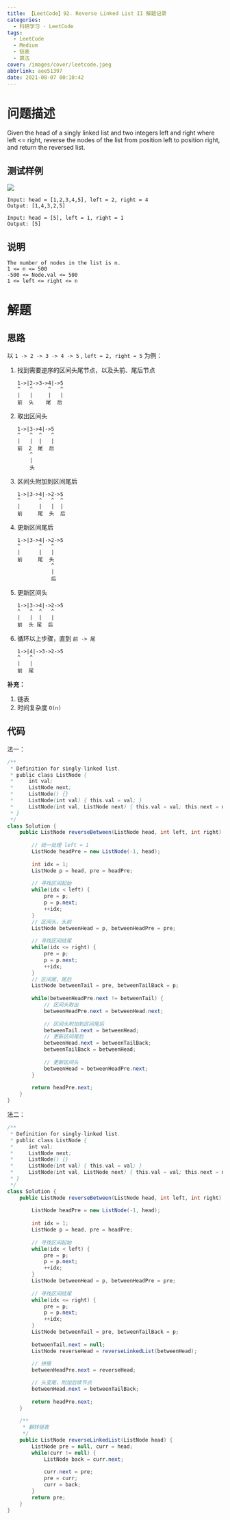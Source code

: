 ```yaml
---
title: 【LeetCode】92. Reverse Linked List II 解题记录
categories:
  - 科研学习 - LeetCode
tags:
  - LeetCode
  - Medium
  - 链表
  - 算法
cover: /images/cover/leetcode.jpeg
abbrlink: aee51397
date: 2021-08-07 00:10:42
---
```


# 问题描述

Given the head of a singly linked list and two integers left and right where left <= right, reverse the nodes of the list from position left to position right, and return the reversed list.

## 测试样例

![](/images/【LeetCode】92-Reverse-Linked-List-II-解题记录/2021-08-07-00-12-11.png)

```
Input: head = [1,2,3,4,5], left = 2, right = 4
Output: [1,4,3,2,5]
```

```
Input: head = [5], left = 1, right = 1
Output: [5]
```

## 说明

```
The number of nodes in the list is n.
1 <= n <= 500
-500 <= Node.val <= 500
1 <= left <= right <= n
```

# 解题

## 思路

以 `1 -> 2 -> 3 -> 4 -> 5` , `left = 2, right = 5` 为例：

1. 找到需要逆序的区间头尾节点，以及头前、尾后节点

    ```
    1->|2->3->4|->5
    ^   ^     ^   ^
    |   |     |   |
    前  头    尾  后
    ```

1. 取出区间头

    ```
    1->|3->4|->5
    ^   ^  ^   ^
    |   |  |   |
    前  2  尾  后
        ^
        |
        头
    ```

1. 区间头附加到区间尾后

    ```
    1->|3->4|->2->5
    ^      ^   ^  ^
    |      |   |  |
    前     尾  头  后
    ```

1. 更新区间尾后
    ```
    1->|3->4|->2->5
    ^      ^   ^
    |      |   |
    前     尾  头
               ^
               |
               后
    ```

1. 更新区间头

    ```
    1->|3->4|->2->5
    ^   ^  ^   ^
    |   |  |   |
    前  头 尾  后

    ```

1. 循环以上步骤，直到 `前 -> 尾`

    ```
    1->|4|->3->2->5
    ^   ^
    |   |
    前  尾
    ```



**补充：**

1. 链表
1. 时间复杂度 `O(n)`

## 代码

法一：
```java
/**
 * Definition for singly-linked list.
 * public class ListNode {
 *     int val;
 *     ListNode next;
 *     ListNode() {}
 *     ListNode(int val) { this.val = val; }
 *     ListNode(int val, ListNode next) { this.val = val; this.next = next; }
 * }
 */
class Solution {
    public ListNode reverseBetween(ListNode head, int left, int right) {
        
        // 统一处理 left = 1
        ListNode headPre = new ListNode(-1, head);
        
        int idx = 1;
        ListNode p = head, pre = headPre;
        
        // 寻找区间起始
        while(idx < left) {
            pre = p;
            p = p.next;
            ++idx;
        }
        // 区间头，头前
        ListNode betweenHead = p, betweenHeadPre = pre;
        
        // 寻找区间结尾
        while(idx <= right) {
            pre = p;
            p = p.next;
            ++idx;
        }
        // 区间尾，尾后
        ListNode betweenTail = pre, betweenTailBack = p;
        
        while(betweenHeadPre.next != betweenTail) {
            // 区间头取出
            betweenHeadPre.next = betweenHead.next;
            
            // 区间头附加到区间尾后
            betweenTail.next = betweenHead;
            // 更新区间尾后
            betweenHead.next = betweenTailBack;
            betweenTailBack = betweenHead;
            
            // 更新区间头
            betweenHead = betweenHeadPre.next;
        }
        
        return headPre.next;
    }
}
```

法二：

```java
/**
 * Definition for singly-linked list.
 * public class ListNode {
 *     int val;
 *     ListNode next;
 *     ListNode() {}
 *     ListNode(int val) { this.val = val; }
 *     ListNode(int val, ListNode next) { this.val = val; this.next = next; }
 * }
 */
class Solution {
    public ListNode reverseBetween(ListNode head, int left, int right) {
        
        ListNode headPre = new ListNode(-1, head);
        
        int idx = 1;
        ListNode p = head, pre = headPre;
        
        // 寻找区间起始
        while(idx < left) {
            pre = p;
            p = p.next;
            ++idx;
        }
        ListNode betweenHead = p, betweenHeadPre = pre;
        
        // 寻找区间结尾
        while(idx <= right) {
            pre = p;
            p = p.next;
            ++idx;
        }
        ListNode betweenTail = pre, betweenTailBack = p;
        
        betweenTail.next = null;
        ListNode reverseHead = reverseLinkedList(betweenHead);
        
        // 拼接
        betweenHeadPre.next = reverseHead;

        // 头变尾，附加后续节点
        betweenHead.next = betweenTailBack;
        
        return headPre.next;
    }
    
    /**
     * 翻转链表
     */
    public ListNode reverseLinkedList(ListNode head) {
        ListNode pre = null, curr = head;
        while(curr != null) {
            ListNode back = curr.next;
            
            curr.next = pre;
            pre = curr;
            curr = back;
        }
        return pre;
    }
}
```